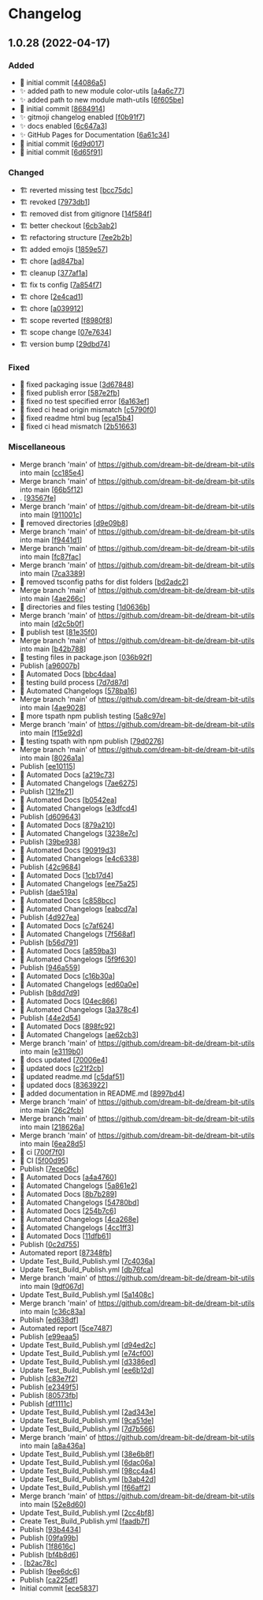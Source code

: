 # Changelog

<a name="1.0.28"></a>
## 1.0.28 (2022-04-17)

### Added

- 🎉 initial commit [[44086a5](https://github.com/dream-bit-de/dream-bit-utils/commit/44086a5cc67460199258e083377c652c550de11c)]
- ✨ added path to new module color-utils [[a4a6c77](https://github.com/dream-bit-de/dream-bit-utils/commit/a4a6c77aafc20923f225ff4ce9b480eefac4427e)]
- ✨ added path to new module math-utils [[6f605be](https://github.com/dream-bit-de/dream-bit-utils/commit/6f605be5862c6e47b667247a8c0b39645c8eaed7)]
- 🎉 initial commit [[8684914](https://github.com/dream-bit-de/dream-bit-utils/commit/868491485dd2277d7082dba721dedc01129b303c)]
- ✨ gitmoji changelog enabled [[f0b91f7](https://github.com/dream-bit-de/dream-bit-utils/commit/f0b91f7b8b620aa88d44e59ce84c50bdb82e6739)]
- ✨ docs enabled [[6c647a3](https://github.com/dream-bit-de/dream-bit-utils/commit/6c647a38c3a4907528e583e4e61a05c44c6ee5d5)]
- ✨ GitHub Pages for Documentation [[6a61c34](https://github.com/dream-bit-de/dream-bit-utils/commit/6a61c34ed890ac45ee4b35d06689fc8e43f0729b)]
- 🎉 initial commit [[6d9d017](https://github.com/dream-bit-de/dream-bit-utils/commit/6d9d017813e3b2649762cbc5b5bb5efad1eadee2)]
- 🎉 initial commit [[6d65f91](https://github.com/dream-bit-de/dream-bit-utils/commit/6d65f91aa235dfc896dc5e0275155f209505928f)]

### Changed

- 🏗️ reverted missing test [[bcc75dc](https://github.com/dream-bit-de/dream-bit-utils/commit/bcc75dc4b1c19cc54e4eb80ecde04cda26a2818f)]
- 🏗️ revoked [[7973db1](https://github.com/dream-bit-de/dream-bit-utils/commit/7973db1e617f2b68745f56f8cc5af8c20260f696)]
- 🏗️ removed dist from gitignore [[14f584f](https://github.com/dream-bit-de/dream-bit-utils/commit/14f584fa5a11b23947e7167468ca792ae6d6cf37)]
- 🏗️ better checkout [[6cb3ab2](https://github.com/dream-bit-de/dream-bit-utils/commit/6cb3ab2d87e1997f10bff7bd99b260f679ecf190)]
- 🏗️ refactoring structure [[7ee2b2b](https://github.com/dream-bit-de/dream-bit-utils/commit/7ee2b2be075fb32fba55f55508b319db5be9545e)]
- 🏗️ added emojis [[1859e57](https://github.com/dream-bit-de/dream-bit-utils/commit/1859e57e453381162459ee483d1d39d376842580)]
- 🏗️ chore [[ad847ba](https://github.com/dream-bit-de/dream-bit-utils/commit/ad847ba7a8321304f0382202dc92f43cb07f4364)]
- 🏗️ cleanup [[377af1a](https://github.com/dream-bit-de/dream-bit-utils/commit/377af1aa9b4fa983e9c111b34754b674a621a117)]
- 🏗️ fix ts config [[7a854f7](https://github.com/dream-bit-de/dream-bit-utils/commit/7a854f7e262ab3c75b2c358a1f3ed9e48f2071de)]
- 🏗️ chore [[2e4cad1](https://github.com/dream-bit-de/dream-bit-utils/commit/2e4cad1ee935ca9962b47dd1abdf4e4507b1a08c)]
- 🏗️ chore [[a039912](https://github.com/dream-bit-de/dream-bit-utils/commit/a039912d2037b3a338bd7d9b96a6bd74917318ab)]
- 🏗️ scope reverted [[f8980f8](https://github.com/dream-bit-de/dream-bit-utils/commit/f8980f8c9064bbc4687cc8608c0c9d76e27f1237)]
- 🏗️ scope change [[07e7634](https://github.com/dream-bit-de/dream-bit-utils/commit/07e7634a1120886a7f6884b65fb8b41c98c2cb71)]
- 🏗️ version bump [[29dbd74](https://github.com/dream-bit-de/dream-bit-utils/commit/29dbd74e17d46df0a3213ab783fe9b349b052648)]

### Fixed

- 🐛 fixed packaging issue [[3d67848](https://github.com/dream-bit-de/dream-bit-utils/commit/3d67848cce16adebd13313ac9867d2588439c6a4)]
- 🐛 fixed publish error [[587e2fb](https://github.com/dream-bit-de/dream-bit-utils/commit/587e2fb3332a35cfd18cc2db80c6de38b423bc86)]
- 🐛 fixed no test specified error [[6a163ef](https://github.com/dream-bit-de/dream-bit-utils/commit/6a163ef9d0bf1818aefc102a24a56ec75e5f7ab1)]
- 🐛 fixed ci head origin mismatch [[c5790f0](https://github.com/dream-bit-de/dream-bit-utils/commit/c5790f0522cb1e7cab640b7dd043a55091066b27)]
- 🐛 fixed readme html bug [[eca15b4](https://github.com/dream-bit-de/dream-bit-utils/commit/eca15b40efe55d80d48d6ede9e3b9f177299d89b)]
- 🐛 fixed ci head mismatch [[2b51663](https://github.com/dream-bit-de/dream-bit-utils/commit/2b51663019284d5798c4e599b727854635a2dc98)]

### Miscellaneous

-  Merge branch &#x27;main&#x27; of https://github.com/dream-bit-de/dream-bit-utils into main [[cc185e4](https://github.com/dream-bit-de/dream-bit-utils/commit/cc185e46a7550db2838cc66e1a3d3ef3d2a839af)]
-  Merge branch &#x27;main&#x27; of https://github.com/dream-bit-de/dream-bit-utils into main [[66b5f12](https://github.com/dream-bit-de/dream-bit-utils/commit/66b5f12833a99dd8251f1610c547c5b4bda040d4)]
-  . [[93567fe](https://github.com/dream-bit-de/dream-bit-utils/commit/93567fe858e98c86087208a7061ba4b79c1d0b97)]
-  Merge branch &#x27;main&#x27; of https://github.com/dream-bit-de/dream-bit-utils into main [[911001c](https://github.com/dream-bit-de/dream-bit-utils/commit/911001cb7a67ee3aaf3aef533956ece654a0e6a3)]
- 🧪 removed directories [[d9e09b8](https://github.com/dream-bit-de/dream-bit-utils/commit/d9e09b86994ee4a6874aefa57126104f395aba82)]
-  Merge branch &#x27;main&#x27; of https://github.com/dream-bit-de/dream-bit-utils into main [[f9441d1](https://github.com/dream-bit-de/dream-bit-utils/commit/f9441d1cb7a63c513c092b72f78e841427371a7f)]
-  Merge branch &#x27;main&#x27; of https://github.com/dream-bit-de/dream-bit-utils into main [[fc87fac](https://github.com/dream-bit-de/dream-bit-utils/commit/fc87fac9c55a10ba2f0020961fd7ecf1f5101599)]
-  Merge branch &#x27;main&#x27; of https://github.com/dream-bit-de/dream-bit-utils into main [[7ca3389](https://github.com/dream-bit-de/dream-bit-utils/commit/7ca33892ddd369b49efb49ae4fbd967c968d5eaa)]
- 🧪 removed tsconfig paths for dist folders [[bd2adc2](https://github.com/dream-bit-de/dream-bit-utils/commit/bd2adc20f53b04890027be1235e182f88261e40d)]
-  Merge branch &#x27;main&#x27; of https://github.com/dream-bit-de/dream-bit-utils into main [[4ae266c](https://github.com/dream-bit-de/dream-bit-utils/commit/4ae266cf8411c7b14a1e08c930b7756aad4887f7)]
- 🧪 directories and files testing [[1d0636b](https://github.com/dream-bit-de/dream-bit-utils/commit/1d0636b2ba59eb4853a1ae4a1c08d7f0ccf0025f)]
-  Merge branch &#x27;main&#x27; of https://github.com/dream-bit-de/dream-bit-utils into main [[d2c5b0f](https://github.com/dream-bit-de/dream-bit-utils/commit/d2c5b0f594443d13a142a09d928cfed11f80997f)]
- 🧪 publish test [[81e35f0](https://github.com/dream-bit-de/dream-bit-utils/commit/81e35f0f315d9dbe7fd9c5f9aac99798ef9bca82)]
-  Merge branch &#x27;main&#x27; of https://github.com/dream-bit-de/dream-bit-utils into main [[b42b788](https://github.com/dream-bit-de/dream-bit-utils/commit/b42b788f759216c35cbfd9f5813a5c4d33260eea)]
- 🧪 testing files in package.json [[036b92f](https://github.com/dream-bit-de/dream-bit-utils/commit/036b92f0a9e020c229ca5a5c29069e4e2e7969f4)]
-  Publish [[a96007b](https://github.com/dream-bit-de/dream-bit-utils/commit/a96007b4da5c3df47fc20865bc8d5c6ff6e84eca)]
- 📝 Automated Docs [[bbc4daa](https://github.com/dream-bit-de/dream-bit-utils/commit/bbc4daaed14506bee7151f5de28ffc244b1c8664)]
- 🧪 testing build process [[7d7d87d](https://github.com/dream-bit-de/dream-bit-utils/commit/7d7d87d3ba9212c9e6d6832c9c99869f396464c5)]
- 📝 Automated Changelogs [[578ba16](https://github.com/dream-bit-de/dream-bit-utils/commit/578ba16c7548cc631237b7b940413e0628159289)]
-  Merge branch &#x27;main&#x27; of https://github.com/dream-bit-de/dream-bit-utils into main [[4ae9028](https://github.com/dream-bit-de/dream-bit-utils/commit/4ae90287770d3e3a1e2518e22042aa7a0e6a2820)]
- 🧪 more tspath npm publish testing [[5a8c97e](https://github.com/dream-bit-de/dream-bit-utils/commit/5a8c97e2c98a84f1e033dcaea1c9ce8b3e4fbfb5)]
-  Merge branch &#x27;main&#x27; of https://github.com/dream-bit-de/dream-bit-utils into main [[f15e92d](https://github.com/dream-bit-de/dream-bit-utils/commit/f15e92d4caf695b8d0d4d12452dd711d7c30b7a2)]
- 🧪 testing tspath with npm publish [[79d0276](https://github.com/dream-bit-de/dream-bit-utils/commit/79d02762a19332ea0e8785273867964164ecf533)]
-  Merge branch &#x27;main&#x27; of https://github.com/dream-bit-de/dream-bit-utils into main [[8026a1a](https://github.com/dream-bit-de/dream-bit-utils/commit/8026a1ac7908a297ca4bc307a514cf1088e71485)]
-  Publish [[ee10115](https://github.com/dream-bit-de/dream-bit-utils/commit/ee101159d38f469b4273018da9a91485391d9d74)]
- 📝 Automated Docs [[a219c73](https://github.com/dream-bit-de/dream-bit-utils/commit/a219c73244975edd47ba0a1c19f0ca7bd5619b76)]
- 📝 Automated Changelogs [[7ae6275](https://github.com/dream-bit-de/dream-bit-utils/commit/7ae6275c14c17373b892c7ab945386629605f540)]
-  Publish [[121fe21](https://github.com/dream-bit-de/dream-bit-utils/commit/121fe215f7e29286b8f93b12e546e862b865a34d)]
- 📝 Automated Docs [[b0542ea](https://github.com/dream-bit-de/dream-bit-utils/commit/b0542ea44a0039aa7b3b18cc7ba043a4b2a125f9)]
- 📝 Automated Changelogs [[e3dfcd4](https://github.com/dream-bit-de/dream-bit-utils/commit/e3dfcd42db43c574112a44918ca3493888d01bae)]
-  Publish [[d609643](https://github.com/dream-bit-de/dream-bit-utils/commit/d609643bea991fe67a254f416c8f5962151167bd)]
- 📝 Automated Docs [[879a210](https://github.com/dream-bit-de/dream-bit-utils/commit/879a21077c6d2dd6669b1fa646b22c3c1bcf0944)]
- 📝 Automated Changelogs [[3238e7c](https://github.com/dream-bit-de/dream-bit-utils/commit/3238e7cb3920ae3f081982df1f6cc6b95faabc8e)]
-  Publish [[39be938](https://github.com/dream-bit-de/dream-bit-utils/commit/39be93881906abf3b4b878d2b07f38c67c478e7d)]
- 📝 Automated Docs [[90919d3](https://github.com/dream-bit-de/dream-bit-utils/commit/90919d35044edab551145bf1a9ff878b6b7770a2)]
- 📝 Automated Changelogs [[e4c6338](https://github.com/dream-bit-de/dream-bit-utils/commit/e4c63385cc4b3d7b45d2c091f01bc132b4783eb5)]
-  Publish [[42c9684](https://github.com/dream-bit-de/dream-bit-utils/commit/42c9684620fe8b9b2a331931d8e2d0e1c65d0167)]
- 📝 Automated Docs [[1cb17d4](https://github.com/dream-bit-de/dream-bit-utils/commit/1cb17d400d7215d8ae931bcb54a87bcb18b94491)]
- 📝 Automated Changelogs [[ee75a25](https://github.com/dream-bit-de/dream-bit-utils/commit/ee75a2517538bb58dac7016cd8218397e55db9fa)]
-  Publish [[dae519a](https://github.com/dream-bit-de/dream-bit-utils/commit/dae519a226faefae91c2743c4bf50321e4c92020)]
- 📝 Automated Docs [[c858bcc](https://github.com/dream-bit-de/dream-bit-utils/commit/c858bcc104a18b75a012b681965a7e2f1f94d76c)]
- 📝 Automated Changelogs [[eabcd7a](https://github.com/dream-bit-de/dream-bit-utils/commit/eabcd7abbc29a2caeba9fa49c0a83389f521c04d)]
-  Publish [[4d927ea](https://github.com/dream-bit-de/dream-bit-utils/commit/4d927ea19c7b6a1cc7c736cac375bfaa67759658)]
- 📝 Automated Docs [[c7af624](https://github.com/dream-bit-de/dream-bit-utils/commit/c7af6240fc6e20c5b3f75d3c4c950526ffd0fccd)]
- 📝 Automated Changelogs [[7f568af](https://github.com/dream-bit-de/dream-bit-utils/commit/7f568af1e4d96b766e6f30ecf7cb9447f83bb4db)]
-  Publish [[b56d791](https://github.com/dream-bit-de/dream-bit-utils/commit/b56d79124ecd42e89d6f1a6abd00e223af53bcc5)]
- 📝 Automated Docs [[a859ba3](https://github.com/dream-bit-de/dream-bit-utils/commit/a859ba3d04a3dd1778d7920eab6dcfcc39b4917b)]
- 📝 Automated Changelogs [[5f9f630](https://github.com/dream-bit-de/dream-bit-utils/commit/5f9f6309bcadb01296fcca991ac15ba30d1ed9d9)]
-  Publish [[946a559](https://github.com/dream-bit-de/dream-bit-utils/commit/946a559df2bc814e9887dd32f0a8f88cf4776fb1)]
- 📝 Automated Docs [[c16b30a](https://github.com/dream-bit-de/dream-bit-utils/commit/c16b30ab120ebc0160ca06d7c625b6aeaba1351f)]
- 📝 Automated Changelogs [[ed60a0e](https://github.com/dream-bit-de/dream-bit-utils/commit/ed60a0e298dfb5cf0d86df7bbd859ba3ce4bfb58)]
-  Publish [[b8dd7d9](https://github.com/dream-bit-de/dream-bit-utils/commit/b8dd7d989cb21a87f531501945add8027e6e030f)]
- 📝 Automated Docs [[04ec866](https://github.com/dream-bit-de/dream-bit-utils/commit/04ec86653cebbcd24298c9e21cf3915b1f4c4862)]
- 📝 Automated Changelogs [[3a378c4](https://github.com/dream-bit-de/dream-bit-utils/commit/3a378c41c9b81ab9a77036cb41d213568d1e3138)]
-  Publish [[44e2d54](https://github.com/dream-bit-de/dream-bit-utils/commit/44e2d54a27fddd859f4a10350bac3d06e393c015)]
- 📝 Automated Docs [[898fc92](https://github.com/dream-bit-de/dream-bit-utils/commit/898fc92a4e80e924cf3e19ae84ffaa80cf68cd99)]
- 📝 Automated Changelogs [[ae62cb3](https://github.com/dream-bit-de/dream-bit-utils/commit/ae62cb328047b943b9afcf5851d025e20471e067)]
-  Merge branch &#x27;main&#x27; of https://github.com/dream-bit-de/dream-bit-utils into main [[e3119b0](https://github.com/dream-bit-de/dream-bit-utils/commit/e3119b00f3f5d1b1caa6985b5f77a1747b254381)]
- 📝 docs updated [[70006e4](https://github.com/dream-bit-de/dream-bit-utils/commit/70006e4d8b1a12e27f96e13aada48f960ef532a2)]
- 📝 updated docs [[c21f2cb](https://github.com/dream-bit-de/dream-bit-utils/commit/c21f2cb781b126220d602cfabecab3d06063be63)]
- 📝 updated readme.md [[c5daf51](https://github.com/dream-bit-de/dream-bit-utils/commit/c5daf51b57a6b7849eb37936fdfce34eee5d692a)]
- 📝 updated docs [[8363922](https://github.com/dream-bit-de/dream-bit-utils/commit/8363922808777517f4a43e8497a363129f5c28ce)]
- 📝 added documentation in README.md [[8997bd4](https://github.com/dream-bit-de/dream-bit-utils/commit/8997bd49fdce58e1920cb7a230033e9f2da0f840)]
-  Merge branch &#x27;main&#x27; of https://github.com/dream-bit-de/dream-bit-utils into main [[26c2fcb](https://github.com/dream-bit-de/dream-bit-utils/commit/26c2fcb8987490abb892c14052f1b29a7ff4fd72)]
-  Merge branch &#x27;main&#x27; of https://github.com/dream-bit-de/dream-bit-utils into main [[218626a](https://github.com/dream-bit-de/dream-bit-utils/commit/218626a51b035d9755e90e262176667b1d36dbfc)]
-  Merge branch &#x27;main&#x27; of https://github.com/dream-bit-de/dream-bit-utils into main [[6ea28d5](https://github.com/dream-bit-de/dream-bit-utils/commit/6ea28d5abacd8007a6b8e748d5f22a8ad9e365c2)]
- 🚀 ci [[700f7f0](https://github.com/dream-bit-de/dream-bit-utils/commit/700f7f0c30aef67dc670a9dc3feaf86f1c2df596)]
- 🚀 CI [[5f00d95](https://github.com/dream-bit-de/dream-bit-utils/commit/5f00d95ed6c926b5e21f5ad6e18db279ba46588a)]
-  Publish [[7ece06c](https://github.com/dream-bit-de/dream-bit-utils/commit/7ece06cc201e50b8eb2a3277ab483d586691c05e)]
- 📝 Automated Docs [[a4a4760](https://github.com/dream-bit-de/dream-bit-utils/commit/a4a47608530ac58494a5180fb8e3cad27bad3ddd)]
- 📝 Automated Changelogs [[5a861e2](https://github.com/dream-bit-de/dream-bit-utils/commit/5a861e245e41915940b274f3da6744664d444351)]
- 📝 Automated Docs [[8b7b289](https://github.com/dream-bit-de/dream-bit-utils/commit/8b7b2890b78fccca5abfe7739f13fec96ce2895e)]
- 📝 Automated Changelogs [[54780bd](https://github.com/dream-bit-de/dream-bit-utils/commit/54780bd8e9c48a5ff574ca66e973b687405b730f)]
- 📝 Automated Docs [[254b7c6](https://github.com/dream-bit-de/dream-bit-utils/commit/254b7c65bcc67dfd9c1f65756cc43336a6b5861c)]
- 📝 Automated Changelogs [[4ca268e](https://github.com/dream-bit-de/dream-bit-utils/commit/4ca268e1548d4470d60efbf272026223d1038ffe)]
- 📝 Automated Changelogs [[4cc1ff3](https://github.com/dream-bit-de/dream-bit-utils/commit/4cc1ff3c9b7d38d3d0f9d76cb293626043277c67)]
- 📝 Automated Docs [[11dfb61](https://github.com/dream-bit-de/dream-bit-utils/commit/11dfb611a366db671333966110d56ae4a854d4df)]
-  Publish [[0c2d755](https://github.com/dream-bit-de/dream-bit-utils/commit/0c2d7550283e814da15c81235b6297f085795c1e)]
-  Automated report [[87348fb](https://github.com/dream-bit-de/dream-bit-utils/commit/87348fb94b36d82c7c542a94720204e9951d061c)]
-  Update Test_Build_Publish.yml [[7c4036a](https://github.com/dream-bit-de/dream-bit-utils/commit/7c4036a18034475f1931da41409e20d74c4f5d68)]
-  Update Test_Build_Publish.yml [[db76fca](https://github.com/dream-bit-de/dream-bit-utils/commit/db76fca595bf0e49856a43833514d68749aca210)]
-  Merge branch &#x27;main&#x27; of https://github.com/dream-bit-de/dream-bit-utils into main [[9df067d](https://github.com/dream-bit-de/dream-bit-utils/commit/9df067debde15802508fa4f126ac2faa4b5708ea)]
-  Update Test_Build_Publish.yml [[5a1408c](https://github.com/dream-bit-de/dream-bit-utils/commit/5a1408c89ca5a96c5215f4dc6d0146362d7affed)]
-  Merge branch &#x27;main&#x27; of https://github.com/dream-bit-de/dream-bit-utils into main [[c36c83a](https://github.com/dream-bit-de/dream-bit-utils/commit/c36c83a77422eda379024ef1d69d8e4e457c1b15)]
-  Publish [[ed638df](https://github.com/dream-bit-de/dream-bit-utils/commit/ed638df06795a457b1f60eb94103e44101ec37d4)]
-  Automated report [[5ce7487](https://github.com/dream-bit-de/dream-bit-utils/commit/5ce748790d7817a90181d653f579f08825ba34aa)]
-  Publish [[e99eaa5](https://github.com/dream-bit-de/dream-bit-utils/commit/e99eaa5817d673b0bd94edfb9b43752f0eec6579)]
-  Update Test_Build_Publish.yml [[d94ed2c](https://github.com/dream-bit-de/dream-bit-utils/commit/d94ed2c77316ec979ab49661e7c1dd191d80b5b7)]
-  Update Test_Build_Publish.yml [[e74cf00](https://github.com/dream-bit-de/dream-bit-utils/commit/e74cf00d3fea336466a15c3f4b417993f708e4fb)]
-  Update Test_Build_Publish.yml [[d3386ed](https://github.com/dream-bit-de/dream-bit-utils/commit/d3386edc70ed2eaae0c9b870fcf841cdecb0a78d)]
-  Update Test_Build_Publish.yml [[ee6b12d](https://github.com/dream-bit-de/dream-bit-utils/commit/ee6b12d549752118679ab5facfc7ee245ef2b6f4)]
-  Publish [[c83e7f2](https://github.com/dream-bit-de/dream-bit-utils/commit/c83e7f2a9779645f66f09fcdfc78d51d9b70b7f3)]
-  Publish [[e2349f5](https://github.com/dream-bit-de/dream-bit-utils/commit/e2349f58b26665a2bdb2514f456b77287028418b)]
-  Publish [[80573fb](https://github.com/dream-bit-de/dream-bit-utils/commit/80573fb147e1a1707ba0d9dd24af19f9d86a5c2b)]
-  Publish [[df1111c](https://github.com/dream-bit-de/dream-bit-utils/commit/df1111c1409d9a1af58dc44df19fee45165ff0e9)]
-  Update Test_Build_Publish.yml [[2ad343e](https://github.com/dream-bit-de/dream-bit-utils/commit/2ad343e5ed75f6d6a86e69b4d33b774676c15b0c)]
-  Update Test_Build_Publish.yml [[9ca51de](https://github.com/dream-bit-de/dream-bit-utils/commit/9ca51de2cabd9573926da7c451adc888bcd70f6d)]
-  Update Test_Build_Publish.yml [[7d7b566](https://github.com/dream-bit-de/dream-bit-utils/commit/7d7b5668b8307b1ca260eae36efb3534478056ba)]
-  Merge branch &#x27;main&#x27; of https://github.com/dream-bit-de/dream-bit-utils into main [[a8a436a](https://github.com/dream-bit-de/dream-bit-utils/commit/a8a436ab0eb7d1edf1d8176e4edf4dfdae59f04f)]
-  Update Test_Build_Publish.yml [[38e6b8f](https://github.com/dream-bit-de/dream-bit-utils/commit/38e6b8fc1ffe171b85278f4cd34916120aa8bdbd)]
-  Update Test_Build_Publish.yml [[6dac06a](https://github.com/dream-bit-de/dream-bit-utils/commit/6dac06a27f45f0d0285afe7b80ca77a211e8652f)]
-  Update Test_Build_Publish.yml [[98cc4a4](https://github.com/dream-bit-de/dream-bit-utils/commit/98cc4a47990b61401d5fbb361c1226fd388ec34b)]
-  Update Test_Build_Publish.yml [[b3ab42d](https://github.com/dream-bit-de/dream-bit-utils/commit/b3ab42d4200ca5de61798516bb8304610f92082a)]
-  Update Test_Build_Publish.yml [[f66aff2](https://github.com/dream-bit-de/dream-bit-utils/commit/f66aff21d3e035e3ace697b76f7fef92925bb872)]
-  Merge branch &#x27;main&#x27; of https://github.com/dream-bit-de/dream-bit-utils into main [[52e8d60](https://github.com/dream-bit-de/dream-bit-utils/commit/52e8d609f2afaa511de7c5aee846d8b7c884cfa5)]
-  Update Test_Build_Publish.yml [[2cc4bf8](https://github.com/dream-bit-de/dream-bit-utils/commit/2cc4bf89d59836bd937294846c646367de070b14)]
-  Create Test_Build_Publish.yml [[faadb7f](https://github.com/dream-bit-de/dream-bit-utils/commit/faadb7ff3535b087dcfe40704b7da24d4ec21c6c)]
-  Publish [[93b4434](https://github.com/dream-bit-de/dream-bit-utils/commit/93b44346beed7bc21567a1d4a04a280600c4e4f6)]
-  Publish [[09fa99b](https://github.com/dream-bit-de/dream-bit-utils/commit/09fa99bc38d4f8ce18a061cf5556285c77a1c62a)]
-  Publish [[1f8616c](https://github.com/dream-bit-de/dream-bit-utils/commit/1f8616cdebb20d94c8cde5fc6a9fc6eb939f8d21)]
-  Publish [[bf4b8d6](https://github.com/dream-bit-de/dream-bit-utils/commit/bf4b8d6a468665ebb60e3785e17723d852bad24e)]
-  . [[b2ac78c](https://github.com/dream-bit-de/dream-bit-utils/commit/b2ac78cd75ac26b7dff6ef577da6ce22b5a1587f)]
-  Publish [[9ee6dc6](https://github.com/dream-bit-de/dream-bit-utils/commit/9ee6dc6b072c042d2489d99cea8e097b9f5ebe86)]
-  Publish [[ca225df](https://github.com/dream-bit-de/dream-bit-utils/commit/ca225df3e839c5946a73307c71be74ad10c7e4b8)]
-  Initial commit [[ece5837](https://github.com/dream-bit-de/dream-bit-utils/commit/ece5837de3d51beff5ab5b00394caaca56d0d311)]


